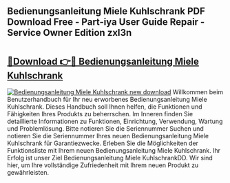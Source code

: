 ## Bedienungsanleitung Miele Kuhlschrank PDF Download Free - Part-iya User Guide Repair - Service Owner Edition zxI3n

# <h2><a href="http://df36ix.blite.top/?on=Bedienungsanleitung+Miele+Kuhlschrank">🔗Download 👉🔴 Bedienungsanleitung Miele Kuhlschrank</a></h2>

[![Bedienungsanleitung Miele Kuhlschrank new download](https://i.imgur.com/lujVjoI.png)](http://df36ix.blite.top/?on=Bedienungsanleitung+Miele+Kuhlschrank)
Willkommen beim Benutzerhandbuch für Ihr neu erworbenes Bedienungsanleitung Miele Kuhlschrank. Dieses Handbuch soll Ihnen helfen, die Funktionen und Fähigkeiten Ihres Produkts zu beherrschen. Im Inneren finden Sie detaillierte Informationen zu Funktionen, Einrichtung, Verwendung, Wartung und Problemlösung. Bitte notieren Sie die Seriennummer Suchen und notieren Sie die Seriennummer Ihres neuen Bedienungsanleitung Miele Kuhlschrank für Garantiezwecke. Erleben Sie die Möglichkeiten der Funktionsliste mit Ihrem neuen Bedienungsanleitung Miele Kuhlschrank. Ihr Erfolg ist unser Ziel Bedienungsanleitung Miele KuhlschrankDD. Wir sind hier, um Ihre vollständige Zufriedenheit mit Ihrem neuen Produkt zu gewährleisten.
